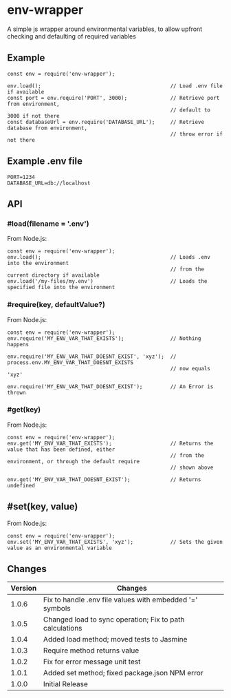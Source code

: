 # env-wrapper
A simple js wrapper around environmental variables, to allow upfront checking and defaulting of required variables

## Example

    const env = require('env-wrapper');

    env.load();                                          // Load .env file if available
    const port = env.require('PORT', 3000);              // Retrieve port from environment, 
                                                         // default to 3000 if not there
    const databaseUrl = env.require('DATABASE_URL');     // Retrieve database from environment, 
                                                         // throw error if not there

## Example .env file

    PORT=1234
    DATABASE_URL=db://localhost

## API

### #load(filename = '.env')
From Node.js:

    const env = require('env-wrapper');
    env.load();                                          // Loads .env into the environment 
                                                         // from the current directory if available
    env.load('/my-files/my.env')                         // Loads the specified file into the environment 

### #require(key, defaultValue?)
From Node.js:

    const env = require('env-wrapper');
    env.require('MY_ENV_VAR_THAT_EXISTS');               // Nothing happens

    env.require('MY_ENV_VAR_THAT_DOESNT_EXIST', 'xyz');  // process.env.MY_ENV_VAR_THAT_DOESNT_EXISTS
                                                         // now equals 'xyz'

    env.require('MY_ENV_VAR_THAT_DOESNT_EXIST');         // An Error is thrown

### #get(key)
From Node.js:

    const env = require('env-wrapper');
    env.get('MY_ENV_VAR_THAT_EXISTS');                   // Returns the value that has been defined, either
                                                         // from the environment, or through the default require
                                                         // shown above

    env.get('MY_ENV_VAR_THAT_DOESNT_EXIST');             // Returns undefined

## #set(key, value)
From Node.js:

    const env = require('env-wrapper');
    env.set('MY_ENV_VAR_THAT_EXISTS', 'xyz');            // Sets the given value as an environmental variable 


## Changes

Version | Changes
--- | ---
1.0.6 | Fix to handle .env file values with embedded '=' symbols
1.0.5 | Changed load to sync operation; Fix to path calculations
1.0.4 | Added load method; moved tests to Jasmine
1.0.3 | Require method returns value
1.0.2 | Fix for error message unit test
1.0.1 | Added set method; fixed package.json NPM error
1.0.0 | Initial Release